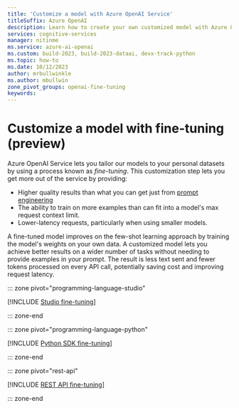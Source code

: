 ```yaml
---
title: 'Customize a model with Azure OpenAI Service'
titleSuffix: Azure OpenAI
description: Learn how to create your own customized model with Azure OpenAI Service by using Python, the REST APIs, or Azure OpenAI Studio.
services: cognitive-services
manager: nitinme
ms.service: azure-ai-openai
ms.custom: build-2023, build-2023-dataai, devx-track-python
ms.topic: how-to
ms.date: 10/12/2023
author: mrbullwinkle
ms.author: mbullwin
zone_pivot_groups: openai-fine-tuning
keywords: 
---
```


# Customize a model with fine-tuning (preview)

Azure OpenAI Service lets you tailor our models to your personal datasets by using a process known as *fine-tuning*. This customization step lets you get more out of the service by providing:

- Higher quality results than what you can get just from [prompt engineering](../concepts/prompt-engineering.md)
- The ability to train on more examples than can fit into a model's max request context limit.
- Lower-latency requests, particularly when using smaller models.

A fine-tuned model improves on the few-shot learning approach by training the model's weights on your own data. A customized model lets you achieve better results on a wider number of tasks without needing to provide examples in your prompt. The result is less text sent and fewer tokens processed on every API call, potentially saving cost and improving request latency.

::: zone pivot="programming-language-studio"

[!INCLUDE [Studio fine-tuning](../includes/fine-tuning-studio.md)]

::: zone-end

::: zone pivot="programming-language-python"

[!INCLUDE [Python SDK fine-tuning](../includes/fine-tuning-python.md)]

::: zone-end

::: zone pivot="rest-api"

[!INCLUDE [REST API fine-tuning](../includes/fine-tuning-rest.md)]

::: zone-end
